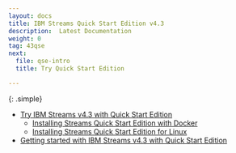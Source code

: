 ```yaml
---
layout: docs
title: IBM Streams Quick Start Edition v4.3
description:  Latest Documentation
weight: 0
tag: 43qse
next:
  file: qse-intro
  title: Try Quick Start Edition

---
```


{: .simple}
* [Try IBM Streams v4.3 with Quick Start Edition](qse-intro)
  * [Installing Streams Quick Start Edition with Docker](qse-install-docker)
  * [Installing Streams Quick Start Edition for Linux](qse-install-linux)
* [Getting started with IBM Streams v4.3 with Quick Start Edition](qse-getting-started)
